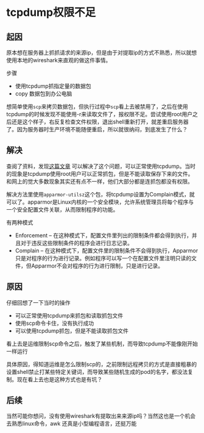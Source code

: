 # tcpdump权限不足

## 起因

原本想在服务器上抓抓请求的来源ip，但是由于对提取ip的方式不熟悉，所以就想使用本地的wireshark来直观的做这件事情。

步骤

- 使用tcpdump抓指定量的数据包
- copy 数据包到办公电脑

想简单使用`scp`来拷贝数据包，但执行过程中`scp`看上去被禁用了，之后在使用tcpdump的时候发现不能使用-r来读取文件了，报权限不足。尝试使用root用户之后还是这个样子，右反复检查文件权限，退出shell重新打开，就差重启服务器了。因为服务器时生产环境不能随便重启，所以就很纳闷，到底发生了什么？

## 解决

查阅了资料，发现[这篇文章](https://bbs.huaweicloud.com/forum.php?mod=viewthread&tid=108311&extra=&ordertype=1) 可以解决了这个问题，可以正常使用tcpdump。当时的现象是tcpdump使用root用户可以正常抓包，但是不能读取保存下来的文件。和网上的觉大多数现象其实还有点不一样，他们大部分都是连抓包都没有权限。

解决方法里使用`apparmor-utilsz`这个包，将tcpdump设置为Complain模式，就可以了。apparmor是Linux内核的一个安全模块，允许系统管理员将每个程序与一个安全配置文件关联，从而限制程序的功能。

有两种模式

- Enforcement – 在这种模式下，配置文件里列出的限制条件都会得到执行，并且对于违反这些限制条件的程序会进行日志记录。
- Complain – 在这种模式下，配置文件里的限制条件不会得到执行，Apparmor只是对程序的行为进行记录。例如程序可以写一个在配置文件里注明只读的文件，但Apparmor不会对程序的行为进行限制，只是进行记录。

## 原因

仔细回想了一下当时的操作

- 可以正常使用tcpdump来抓包和读取抓包文件
- 使用scp命令卡住，没有执行成功
- 可以使用tcpdump抓包，但是不能读取抓包文件

看上去是运维限制scp命令之后，触发了某些机制，而导致tcpdump不能像刚开始一样运行

具体原因，得知道运维是怎么限制scp的，之前限制远程拷贝的方式是直接粗暴的设置shell禁止打某些特定关键词，而导致某些随机生成的pod的名字，都没法复制。现在看上去也是这种方式也是有坑？

## 后续

当然可能你想问，没有使用wireshark有提取出来来源ip吗？当然这也是一个机会去熟悉linux命令，awk 还真是小型编程语言，还挺万能



